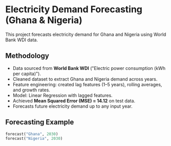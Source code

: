 # Electricity Demand Forecasting (Ghana & Nigeria)

This project forecasts electricity demand for Ghana and Nigeria using World Bank WDI data.

## Methodology
- Data sourced from **World Bank WDI** ("Electric power consumption (kWh per capita)").
- Cleaned dataset to extract Ghana and Nigeria demand across years.
- Feature engineering: created lag features (1–5 years), rolling averages, and growth rates.
- Model: Linear Regression with lagged features.
- Achieved **Mean Squared Error (MSE) = 14.12** on test data.
- Forecasts future electricity demand up to any input year.

## Forecasting Example
```python
forecast("Ghana", 2030)
forecast("Nigeria", 2030)

